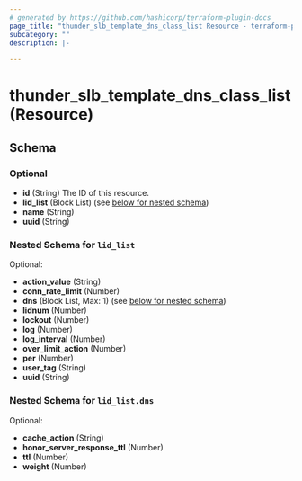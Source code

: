 ```yaml
---
# generated by https://github.com/hashicorp/terraform-plugin-docs
page_title: "thunder_slb_template_dns_class_list Resource - terraform-provider-thunder"
subcategory: ""
description: |-
  
---
```


# thunder_slb_template_dns_class_list (Resource)





<!-- schema generated by tfplugindocs -->
## Schema

### Optional

- **id** (String) The ID of this resource.
- **lid_list** (Block List) (see [below for nested schema](#nestedblock--lid_list))
- **name** (String)
- **uuid** (String)

<a id="nestedblock--lid_list"></a>
### Nested Schema for `lid_list`

Optional:

- **action_value** (String)
- **conn_rate_limit** (Number)
- **dns** (Block List, Max: 1) (see [below for nested schema](#nestedblock--lid_list--dns))
- **lidnum** (Number)
- **lockout** (Number)
- **log** (Number)
- **log_interval** (Number)
- **over_limit_action** (Number)
- **per** (Number)
- **user_tag** (String)
- **uuid** (String)

<a id="nestedblock--lid_list--dns"></a>
### Nested Schema for `lid_list.dns`

Optional:

- **cache_action** (String)
- **honor_server_response_ttl** (Number)
- **ttl** (Number)
- **weight** (Number)


